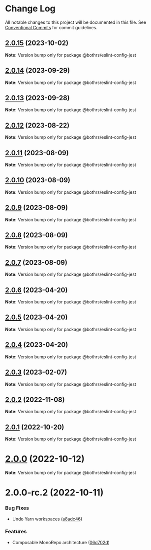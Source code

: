 # Change Log

All notable changes to this project will be documented in this file.
See [Conventional Commits](https://conventionalcommits.org) for commit guidelines.

## [2.0.15](https://github.com/bothrs/eslint-config/compare/@bothrs/eslint-config-jest@2.0.14...@bothrs/eslint-config-jest@2.0.15) (2023-10-02)

**Note:** Version bump only for package @bothrs/eslint-config-jest

## [2.0.14](https://github.com/bothrs/eslint-config/compare/@bothrs/eslint-config-jest@2.0.13...@bothrs/eslint-config-jest@2.0.14) (2023-09-29)

**Note:** Version bump only for package @bothrs/eslint-config-jest

## [2.0.13](https://github.com/bothrs/eslint-config/compare/@bothrs/eslint-config-jest@2.0.12...@bothrs/eslint-config-jest@2.0.13) (2023-09-28)

**Note:** Version bump only for package @bothrs/eslint-config-jest

## [2.0.12](https://github.com/bothrs/eslint-config/compare/@bothrs/eslint-config-jest@2.0.11...@bothrs/eslint-config-jest@2.0.12) (2023-08-22)

**Note:** Version bump only for package @bothrs/eslint-config-jest

## [2.0.11](https://github.com/bothrs/eslint-config/compare/@bothrs/eslint-config-jest@2.0.10...@bothrs/eslint-config-jest@2.0.11) (2023-08-09)

**Note:** Version bump only for package @bothrs/eslint-config-jest

## [2.0.10](https://github.com/bothrs/eslint-config/compare/@bothrs/eslint-config-jest@2.0.9...@bothrs/eslint-config-jest@2.0.10) (2023-08-09)

**Note:** Version bump only for package @bothrs/eslint-config-jest

## [2.0.9](https://github.com/bothrs/eslint-config/compare/@bothrs/eslint-config-jest@2.0.8...@bothrs/eslint-config-jest@2.0.9) (2023-08-09)

**Note:** Version bump only for package @bothrs/eslint-config-jest

## [2.0.8](https://github.com/bothrs/eslint-config/compare/@bothrs/eslint-config-jest@2.0.7...@bothrs/eslint-config-jest@2.0.8) (2023-08-09)

**Note:** Version bump only for package @bothrs/eslint-config-jest

## [2.0.7](https://github.com/bothrs/eslint-config/compare/@bothrs/eslint-config-jest@2.0.6...@bothrs/eslint-config-jest@2.0.7) (2023-08-09)

**Note:** Version bump only for package @bothrs/eslint-config-jest

## [2.0.6](https://github.com/bothrs/eslint-config/compare/@bothrs/eslint-config-jest@2.0.5...@bothrs/eslint-config-jest@2.0.6) (2023-04-20)

**Note:** Version bump only for package @bothrs/eslint-config-jest

## [2.0.5](https://github.com/bothrs/eslint-config/compare/@bothrs/eslint-config-jest@2.0.4...@bothrs/eslint-config-jest@2.0.5) (2023-04-20)

**Note:** Version bump only for package @bothrs/eslint-config-jest

## [2.0.4](https://github.com/bothrs/eslint-config/compare/@bothrs/eslint-config-jest@2.0.3...@bothrs/eslint-config-jest@2.0.4) (2023-04-20)

**Note:** Version bump only for package @bothrs/eslint-config-jest

## [2.0.3](https://github.com/bothrs/eslint-config/compare/@bothrs/eslint-config-jest@2.0.2...@bothrs/eslint-config-jest@2.0.3) (2023-02-07)

**Note:** Version bump only for package @bothrs/eslint-config-jest

## [2.0.2](https://github.com/bothrs/eslint-config/compare/@bothrs/eslint-config-jest@2.0.1...@bothrs/eslint-config-jest@2.0.2) (2022-11-08)

**Note:** Version bump only for package @bothrs/eslint-config-jest

## [2.0.1](https://github.com/bothrs/eslint-config/compare/@bothrs/eslint-config-jest@2.0.0...@bothrs/eslint-config-jest@2.0.1) (2022-10-20)

**Note:** Version bump only for package @bothrs/eslint-config-jest

# [2.0.0](https://github.com/bothrs/eslint-config/compare/@bothrs/eslint-config-jest@2.0.0-rc.2...@bothrs/eslint-config-jest@2.0.0) (2022-10-12)

**Note:** Version bump only for package @bothrs/eslint-config-jest

# 2.0.0-rc.2 (2022-10-11)

### Bug Fixes

- Undo Yarn workspaces ([a8adc46](https://github.com/bothrs/eslint-config/commit/a8adc460d3034d9240300880e44ba39d97d95c32))

### Features

- Composable MonoRepo architecture ([06d702d](https://github.com/bothrs/eslint-config/commit/06d702d2fe6286b4d01aaabdb404c95ee74f801e))
